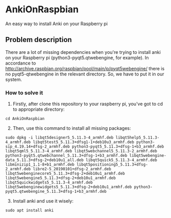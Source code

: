 # AnkiOnRaspbian

An easy way to install Anki on your Raspberry pi

## Problem description

There are a lot of missing dependencies when you're trying to install anki on your Raspberry pi (python3-pyqt5.qtwebengine, for example). In accordance to http://archive.raspbian.org/raspbian/pool/main/p/pyqt5webengine/ there is no pyqt5-qtwebengine in the relevant directory. So, we have to put it in our system.

### How to solve it

1. Firstly, after clone this repository to your raspberry pi, you've got to cd to appropriate directory:

```
cd AnkiOnRaspbian
```
2. Then, use this command to install all missing packages:
```
sudo dpkg -i libqt5designer5_5.11.3-4_armhf.deb libqt5help5_5.11.3-4_armhf.deb libqt5test5_5.11.3+dfsg1-1+deb10u3_armhf.deb python3-sip_4.19.14+dfsg-2_armhf.deb python3-pyqt5_5.11.3+dfsg-1+b3_armhf.deb libqt5qml5_5.11.3-4_armhf.deb libqt5webchannel5_5.11.3-2_armhf.deb python3-pyqt5.qtwebchannel_5.11.3+dfsg-1+b3_armhf.deb libqt5webengine-data_5.11.3+dfsg-2+deb10u1_all.deb libqt5quick5_5.11.3-4_armhf.deb libminizip1_1.1-8+b1_armhf.deb libqt5positioning5_5.11.3+dfsg-2_armhf.deb libre2-5_20190101+dfsg-2_armhf.deb libqt5webenginecore5_5.11.3+dfsg-2+deb10u1_armhf.deb libqt5webengine5_5.11.3+dfsg-2+deb10u1_armhf.deb libqt5quickwidgets5_5.11.3-4_armhf.deb libqt5webenginewidgets5_5.11.3+dfsg-2+deb10u1_armhf.deb python3-pyqt5.qtwebengine_5.11.3+dfsg-1+b3_armhf.deb
```
3. Install anki and use it wisely:
```
sudo apt install anki
```
